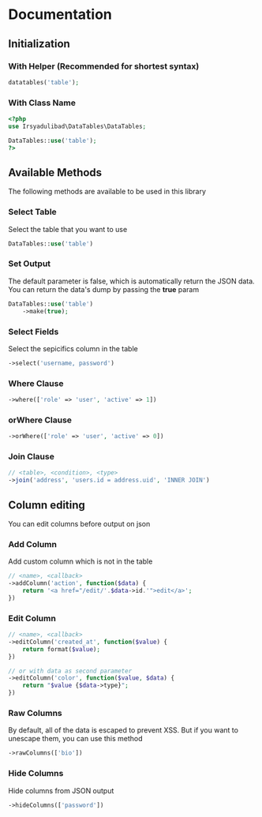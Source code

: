 # Documentation

## Initialization
### With Helper (Recommended for shortest syntax)
```php
datatables('table');
```

### With Class Name
```php
<?php
use Irsyadulibad\DataTables\DataTables;

DataTables::use('table');
?>
```

## Available Methods
The following methods are available to be used in this library
### Select Table
Select the table that you want to use
```php
DataTables::use('table')
```

### Set Output
The default parameter is false, which is automatically return the JSON data. You can return the data's dump by passing the **true** param
```php
DataTables::use('table')
	->make(true);
```

### Select Fields
Select the sepicifics column in the table
```php
->select('username, password')
```

### Where Clause
```php
->where(['role' => 'user', 'active' => 1])
```

### orWhere Clause
```php
->orWhere(['role' => 'user', 'active' => 0])
```

### Join Clause
```php
// <table>, <condition>, <type>
->join('address', 'users.id = address.uid', 'INNER JOIN')
```

## Column editing
You can edit columns before output on json
### Add Column
Add custom column which is not in the table
```php
// <name>, <callback>
->addColumn('action', function($data) {
	return '<a href="/edit/'.$data->id.'">edit</a>';
})
```

### Edit Column
```php
// <name>, <callback>
->editColumn('created_at', function($value) {
	return format($value);
})

// or with data as second parameter
->editColumn('color', function($value, $data) {
	return "$value {$data->type}";
})
```

### Raw Columns
By default, all of the data is escaped to prevent XSS. But if you want to unescape them, you can use this method
```php
->rawColumns(['bio'])
```

### Hide Columns
Hide columns from JSON output
```php
->hideColumns(['password'])
```
